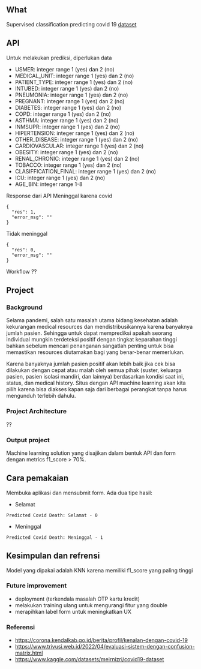 ## What
Supervised classification predicting covid 19
[dataset](https://www.kaggle.com/datasets/meirnizri/covid19-dataset)


## API
Untuk melakukan prediksi, diperlukan data
- USMER: integer range 1 (yes) dan 2 (no)
- MEDICAL_UNIT: integer range 1 (yes) dan 2 (no)
- PATIENT_TYPE: integer range 1 (yes) dan 2 (no)
- INTUBED: integer range 1 (yes) dan 2 (no)
- PNEUMONIA: integer range 1 (yes) dan 2 (no)
- PREGNANT: integer range 1 (yes) dan 2 (no)
- DIABETES: integer range 1 (yes) dan 2 (no)
- COPD: integer range 1 (yes) dan 2 (no)
- ASTHMA: integer range 1 (yes) dan 2 (no)
- INMSUPR: integer range 1 (yes) dan 2 (no)
- HIPERTENSION: integer range 1 (yes) dan 2 (no)
- OTHER_DISEASE: integer range 1 (yes) dan 2 (no)
- CARDIOVASCULAR: integer range 1 (yes) dan 2 (no)
- OBESITY: integer range 1 (yes) dan 2 (no)
- RENAL_CHRONIC: integer range 1 (yes) dan 2 (no)
- TOBACCO: integer range 1 (yes) dan 2 (no)
- CLASIFFICATION_FINAL: integer range 1 (yes) dan 2 (no)
- ICU: integer range 1 (yes) dan 2 (no)
- AGE_BIN: integer range 1-8

Response dari API
Meninggal karena covid
```
{
  "res": 1,
  "error_msg": ""
}
```
Tidak meninggal
```
{
  "res": 0,
  "error_msg": ""
}
```

Workflow
??

## Project
### Background
Selama pandemi, salah satu masalah utama bidang kesehatan adalah kekurangan medical resources dan mendistribusikannya karena banyaknya jumlah pasien. Sehingga untuk dapat memprediksi apakah seorang individual mungkin terdeteksi positif dengan tingkat keparahan tinggi bahkan sebelum mencari penanganan sangatlah penting untuk bisa memastikan resources diutamakan bagi yang benar-benar memerlukan.

Karena banyaknya jumlah pasien positif akan lebih baik jika cek bisa dilakukan dengan cepat atau malah oleh semua pihak (suster, keluarga pasien, pasien isolasi mandiri, dan lainnya) berdasarkan kondisi saat ini, status, dan medical history. Situs dengan API machine learning akan kita pilih karena bisa diakses kapan saja dari berbagai perangkat tanpa harus mengunduh terlebih dahulu.

### Project Architecture
??

### Output project
Machine learning solution yang disajikan dalam bentuk API dan form dengan metrics f1_score > 70%.

## Cara pemakaian
Membuka aplikasi dan mensubmit form.
Ada dua tipe hasil:
- Selamat
```
Predicted Covid Death: Selamat - 0
```
- Meninggal
```
Predicted Covid Death: Meninggal - 1
```

## Kesimpulan dan refrensi
Model yang dipakai adalah KNN karena memiliki f1_score yang paling tinggi

### Future improvement
- deployment (terkendala masalah OTP kartu kredit)
- melakukan training ulang untuk mengurangi fitur yang double
- merapihkan label form untuk meningkatkan UX

### Referensi
- https://corona.kendalkab.go.id/berita/profil/kenalan-dengan-covid-19
- https://www.trivusi.web.id/2022/04/evaluasi-sistem-dengan-confusion-matrix.html
- https://www.kaggle.com/datasets/meirnizri/covid19-dataset
